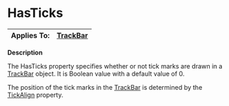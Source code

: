 




<h1 class="heading"><span class="name">HasTicks</span></h1>

| Applies To: | [TrackBar](./trackbar.md) |
| --- | ---  |


**Description**


The HasTicks property specifies whether or not tick marks are drawn in a [TrackBar](./trackbar.md) object. It is Boolean value with a default value of 0.


The position of the tick marks in the [TrackBar](./trackbar.md) is determined by the [TickAlign](tickalign.md) property.



